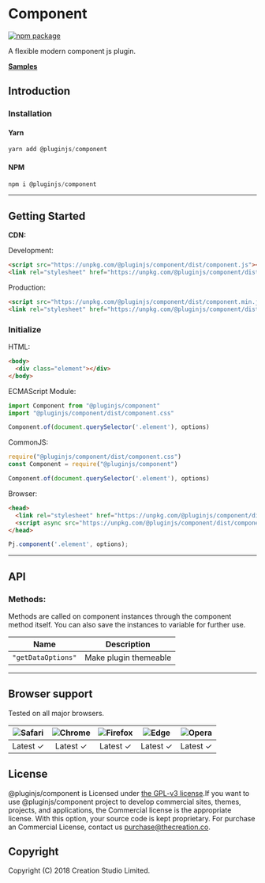 # Component
[![npm package](https://img.shields.io/npm/v/@pluginjs/component.svg)](https://www.npmjs.com/package/@pluginjs/component)

A flexible modern component js plugin.

**[Samples](https://codesandbox.io/s/github/pluginjs/plugin.js/tree/master/modules/component/samples)**

## Introduction
### Installation

#### Yarn
```javascript
yarn add @pluginjs/component
```
#### NPM
```javascript
npm i @pluginjs/component
```
---

## Getting Started

**CDN:**

Development:
```html
<script src="https://unpkg.com/@pluginjs/component/dist/component.js"></script>
<link rel="stylesheet" href="https://unpkg.com/@pluginjs/component/dist/component.css">
```
Production:
```html
<script src="https://unpkg.com/@pluginjs/component/dist/component.min.js"></script>
<link rel="stylesheet" href="https://unpkg.com/@pluginjs/component/dist/component.min.css">
```

### Initialize
HTML:
```html
<body>
  <div class="element"></div>
</body>
```
ECMAScript Module:
```javascript
import Component from "@pluginjs/component"
import "@pluginjs/component/dist/component.css"

Component.of(document.querySelector('.element'), options)
```
CommonJS:
```javascript
require("@pluginjs/component/dist/component.css")
const Component = require("@pluginjs/component")

Component.of(document.querySelector('.element'), options)
```
Browser:
```html
<head>
  <link rel="stylesheet" href="https://unpkg.com/@pluginjs/component/dist/component.css">
  <script async src="https://unpkg.com/@pluginjs/component/dist/component.js"></script>
</head>
```
```javascript
Pj.component('.element', options);
```
---
## API


### Methods:
Methods are called on component instances through the component method itself.
You can also save the instances to variable for further use.

Name | Description
-----|-----
`"getDataOptions"` | Make plugin themeable




---

## Browser support

Tested on all major browsers.

| <img src="https://raw.githubusercontent.com/alrra/browser-logos/master/src/safari/safari_32x32.png" alt="Safari"> | <img src="https://raw.githubusercontent.com/alrra/browser-logos/master/src/chrome/chrome_32x32.png" alt="Chrome"> | <img src="https://raw.githubusercontent.com/alrra/browser-logos/master/src/firefox/firefox_32x32.png" alt="Firefox"> | <img src="https://raw.githubusercontent.com/alrra/browser-logos/master/src/edge/edge_32x32.png" alt="Edge"> | <img src="https://raw.githubusercontent.com/alrra/browser-logos/master/src/opera/opera_32x32.png" alt="Opera"> |
|:--:|:--:|:--:|:--:|:--:|
| Latest ✓ | Latest ✓ | Latest ✓ | Latest ✓ | Latest ✓ |

## License
@pluginjs/component is Licensed under [the GPL-v3 license](LICENSE).If you want to use @pluginjs/component project to develop commercial sites, themes, projects, and applications, the Commercial license is the appropriate license. With this option, your source code is kept proprietary. For purchase an Commercial License, contact us purchase@thecreation.co.

## Copyright
Copyright (C) 2018 Creation Studio Limited.